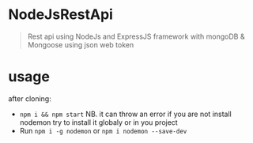 # NodeJsRestApi
> Rest api using NodeJs and ExpressJS framework with mongoDB &amp; Mongoose using json web token 
# usage 
after cloning:
+ `npm i && npm start`
NB. it can throw an error if you are not install nodemon try to install it globaly or in you project 
+ Run `npm i -g nodemon` or `npm i nodemon --save-dev`
